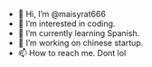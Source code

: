 - 👋 Hi, I’m @maisyrat666
- 👀 I’m interested in coding.
- 🌱 I’m currently learning Spanish.
- 💞️ I’m working on chinese startup. 
- 📫 How to reach me. Dont lol

<!---
maisyrat666/maisyrat666 is a ✨ special ✨ repository because its `README.md` (this file) appears on your GitHub profile.
You can click the Preview link to take a look at your changes.
--->
